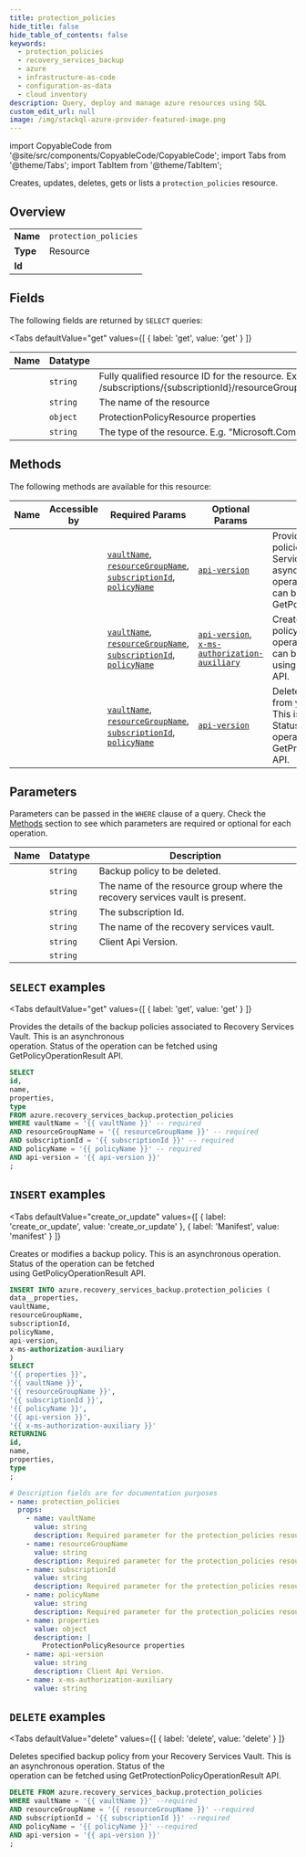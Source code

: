 ```yaml
--- 
title: protection_policies
hide_title: false
hide_table_of_contents: false
keywords:
  - protection_policies
  - recovery_services_backup
  - azure
  - infrastructure-as-code
  - configuration-as-data
  - cloud inventory
description: Query, deploy and manage azure resources using SQL
custom_edit_url: null
image: /img/stackql-azure-provider-featured-image.png
---
```


import CopyableCode from '@site/src/components/CopyableCode/CopyableCode';
import Tabs from '@theme/Tabs';
import TabItem from '@theme/TabItem';

Creates, updates, deletes, gets or lists a <code>protection_policies</code> resource.

## Overview
<table><tbody>
<tr><td><b>Name</b></td><td><code>protection_policies</code></td></tr>
<tr><td><b>Type</b></td><td>Resource</td></tr>
<tr><td><b>Id</b></td><td><CopyableCode code="azure.recovery_services_backup.protection_policies" /></td></tr>
</tbody></table>

## Fields

The following fields are returned by `SELECT` queries:

<Tabs
    defaultValue="get"
    values={[
        { label: 'get', value: 'get' }
    ]}
>
<TabItem value="get">

<table>
<thead>
    <tr>
    <th>Name</th>
    <th>Datatype</th>
    <th>Description</th>
    </tr>
</thead>
<tbody>
<tr>
    <td><CopyableCode code="id" /></td>
    <td><code>string</code></td>
    <td>Fully qualified resource ID for the resource. Ex - /subscriptions/&#123;subscriptionId&#125;/resourceGroups/&#123;resourceGroupName&#125;/providers/&#123;resourceProviderNamespace&#125;/&#123;resourceType&#125;/&#123;resourceName&#125;</td>
</tr>
<tr>
    <td><CopyableCode code="name" /></td>
    <td><code>string</code></td>
    <td>The name of the resource</td>
</tr>
<tr>
    <td><CopyableCode code="properties" /></td>
    <td><code>object</code></td>
    <td>ProtectionPolicyResource properties</td>
</tr>
<tr>
    <td><CopyableCode code="type" /></td>
    <td><code>string</code></td>
    <td>The type of the resource. E.g. "Microsoft.Compute/virtualMachines" or "Microsoft.Storage/storageAccounts"</td>
</tr>
</tbody>
</table>
</TabItem>
</Tabs>

## Methods

The following methods are available for this resource:

<table>
<thead>
    <tr>
    <th>Name</th>
    <th>Accessible by</th>
    <th>Required Params</th>
    <th>Optional Params</th>
    <th>Description</th>
    </tr>
</thead>
<tbody>
<tr>
    <td><a href="#get"><CopyableCode code="get" /></a></td>
    <td><CopyableCode code="select" /></td>
    <td><a href="#parameter-vaultName"><code>vaultName</code></a>, <a href="#parameter-resourceGroupName"><code>resourceGroupName</code></a>, <a href="#parameter-subscriptionId"><code>subscriptionId</code></a>, <a href="#parameter-policyName"><code>policyName</code></a></td>
    <td><a href="#parameter-api-version"><code>api-version</code></a></td>
    <td>Provides the details of the backup policies associated to Recovery Services Vault. This is an asynchronous<br />operation. Status of the operation can be fetched using GetPolicyOperationResult API.</td>
</tr>
<tr>
    <td><a href="#create_or_update"><CopyableCode code="create_or_update" /></a></td>
    <td><CopyableCode code="insert" /></td>
    <td><a href="#parameter-vaultName"><code>vaultName</code></a>, <a href="#parameter-resourceGroupName"><code>resourceGroupName</code></a>, <a href="#parameter-subscriptionId"><code>subscriptionId</code></a>, <a href="#parameter-policyName"><code>policyName</code></a></td>
    <td><a href="#parameter-api-version"><code>api-version</code></a>, <a href="#parameter-x-ms-authorization-auxiliary"><code>x-ms-authorization-auxiliary</code></a></td>
    <td>Creates or modifies a backup policy. This is an asynchronous operation. Status of the operation can be fetched<br />using GetPolicyOperationResult API.</td>
</tr>
<tr>
    <td><a href="#delete"><CopyableCode code="delete" /></a></td>
    <td><CopyableCode code="delete" /></td>
    <td><a href="#parameter-vaultName"><code>vaultName</code></a>, <a href="#parameter-resourceGroupName"><code>resourceGroupName</code></a>, <a href="#parameter-subscriptionId"><code>subscriptionId</code></a>, <a href="#parameter-policyName"><code>policyName</code></a></td>
    <td><a href="#parameter-api-version"><code>api-version</code></a></td>
    <td>Deletes specified backup policy from your Recovery Services Vault. This is an asynchronous operation. Status of the<br />operation can be fetched using GetProtectionPolicyOperationResult API.</td>
</tr>
</tbody>
</table>

## Parameters

Parameters can be passed in the `WHERE` clause of a query. Check the [Methods](#methods) section to see which parameters are required or optional for each operation.

<table>
<thead>
    <tr>
    <th>Name</th>
    <th>Datatype</th>
    <th>Description</th>
    </tr>
</thead>
<tbody>
<tr id="parameter-policyName">
    <td><CopyableCode code="policyName" /></td>
    <td><code>string</code></td>
    <td>Backup policy to be deleted.</td>
</tr>
<tr id="parameter-resourceGroupName">
    <td><CopyableCode code="resourceGroupName" /></td>
    <td><code>string</code></td>
    <td>The name of the resource group where the recovery services vault is present.</td>
</tr>
<tr id="parameter-subscriptionId">
    <td><CopyableCode code="subscriptionId" /></td>
    <td><code>string</code></td>
    <td>The subscription Id.</td>
</tr>
<tr id="parameter-vaultName">
    <td><CopyableCode code="vaultName" /></td>
    <td><code>string</code></td>
    <td>The name of the recovery services vault.</td>
</tr>
<tr id="parameter-api-version">
    <td><CopyableCode code="api-version" /></td>
    <td><code>string</code></td>
    <td>Client Api Version.</td>
</tr>
<tr id="parameter-x-ms-authorization-auxiliary">
    <td><CopyableCode code="x-ms-authorization-auxiliary" /></td>
    <td><code>string</code></td>
    <td></td>
</tr>
</tbody>
</table>

## `SELECT` examples

<Tabs
    defaultValue="get"
    values={[
        { label: 'get', value: 'get' }
    ]}
>
<TabItem value="get">

Provides the details of the backup policies associated to Recovery Services Vault. This is an asynchronous<br />operation. Status of the operation can be fetched using GetPolicyOperationResult API.

```sql
SELECT
id,
name,
properties,
type
FROM azure.recovery_services_backup.protection_policies
WHERE vaultName = '{{ vaultName }}' -- required
AND resourceGroupName = '{{ resourceGroupName }}' -- required
AND subscriptionId = '{{ subscriptionId }}' -- required
AND policyName = '{{ policyName }}' -- required
AND api-version = '{{ api-version }}'
;
```
</TabItem>
</Tabs>


## `INSERT` examples

<Tabs
    defaultValue="create_or_update"
    values={[
        { label: 'create_or_update', value: 'create_or_update' },
        { label: 'Manifest', value: 'manifest' }
    ]}
>
<TabItem value="create_or_update">

Creates or modifies a backup policy. This is an asynchronous operation. Status of the operation can be fetched<br />using GetPolicyOperationResult API.

```sql
INSERT INTO azure.recovery_services_backup.protection_policies (
data__properties,
vaultName,
resourceGroupName,
subscriptionId,
policyName,
api-version,
x-ms-authorization-auxiliary
)
SELECT 
'{{ properties }}',
'{{ vaultName }}',
'{{ resourceGroupName }}',
'{{ subscriptionId }}',
'{{ policyName }}',
'{{ api-version }}',
'{{ x-ms-authorization-auxiliary }}'
RETURNING
id,
name,
properties,
type
;
```
</TabItem>
<TabItem value="manifest">

```yaml
# Description fields are for documentation purposes
- name: protection_policies
  props:
    - name: vaultName
      value: string
      description: Required parameter for the protection_policies resource.
    - name: resourceGroupName
      value: string
      description: Required parameter for the protection_policies resource.
    - name: subscriptionId
      value: string
      description: Required parameter for the protection_policies resource.
    - name: policyName
      value: string
      description: Required parameter for the protection_policies resource.
    - name: properties
      value: object
      description: |
        ProtectionPolicyResource properties
    - name: api-version
      value: string
      description: Client Api Version.
    - name: x-ms-authorization-auxiliary
      value: string
```
</TabItem>
</Tabs>


## `DELETE` examples

<Tabs
    defaultValue="delete"
    values={[
        { label: 'delete', value: 'delete' }
    ]}
>
<TabItem value="delete">

Deletes specified backup policy from your Recovery Services Vault. This is an asynchronous operation. Status of the<br />operation can be fetched using GetProtectionPolicyOperationResult API.

```sql
DELETE FROM azure.recovery_services_backup.protection_policies
WHERE vaultName = '{{ vaultName }}' --required
AND resourceGroupName = '{{ resourceGroupName }}' --required
AND subscriptionId = '{{ subscriptionId }}' --required
AND policyName = '{{ policyName }}' --required
AND api-version = '{{ api-version }}'
;
```
</TabItem>
</Tabs>
